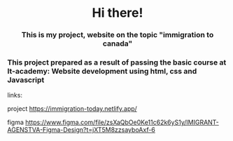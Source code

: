 <h1 align="center">Hi there!</h1> 
<h3 align="center"> This is my project, website on the topic "immigration to canada"</h3>
<h3>This project prepared as a result of passing the basic course at It-academy: Website development using html, css and Javascript</h3>










links:


project
https://immigration-today.netlify.app/

figma
https://www.figma.com/file/zsXaQbOe0Ke11c62k6yS1y/IMIGRANT-AGENSTVA-Figma-Design?t=jXT5M8zzsayboAxf-6




